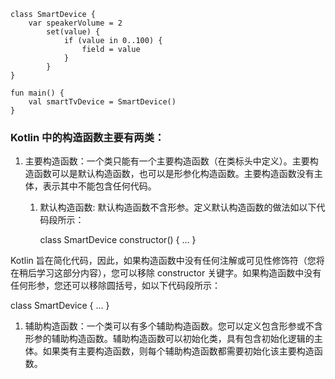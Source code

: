     class SmartDevice {
        var speakerVolume = 2
            set(value) {
                if (value in 0..100) {
                    field = value
                }
            }
    }

    fun main() {
        val smartTvDevice = SmartDevice()
    }

### Kotlin 中的构造函数主要有两类：

1. 主要构造函数：一个类只能有一个主要构造函数（在类标头中定义）。主要构造函数可以是默认构造函数，也可以是形参化构造函数。主要构造函数没有主体，表示其中不能包含任何代码。

    1. 默认构造函数: 默认构造函数不含形参。定义默认构造函数的做法如以下代码段所示：

        class SmartDevice constructor() {
            ...
        }

Kotlin 旨在简化代码，因此，如果构造函数中没有任何注解或可见性修饰符（您将在稍后学习这部分内容），您可以移除 constructor 关键字。如果构造函数中没有任何形参，您还可以移除圆括号，如以下代码段所示：


class SmartDevice {
    ...
}


1. 辅助构造函数：一个类可以有多个辅助构造函数。您可以定义包含形参或不含形参的辅助构造函数。辅助构造函数可以初始化类，具有包含初始化逻辑的主体。如果类有主要构造函数，则每个辅助构造函数都需要初始化该主要构造函数。